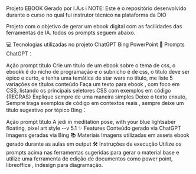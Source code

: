 Projeto EBOOK Gerado por I.A.s
ℹ️ NOTE: Este é o repositório desenvolvido durante o curso no qual fui instrutor técnico na plataforma da DIO

Projeto com o objetivo de gerar um ebook digital com as facilidades das ferramentas de IA. todos os prompts seguem abaixo.



💻 Tecnologias utilizadas no projeto
ChatGPT
Bing
PowerPoint
🧠 Prompts
ChatGPT：

Ação	prompt
título	Crie um título de um ebook sobre o tema de css, o ebookk é do nicho de programação e o subnicho é de css, o título deve ser épico e curto, e tenha uma temática de star wars no título, me liste 5 variações de títulos
conteúdo	Faça um texto para ebook , com foco em CSS, listando os principais seletores CSS com exemplos em código {REGRAS} Explique sempre de uma maneira simples Deixe o texto enxuto, Sempre traga exemplos de código em contextos reais , sempre deixe um título sugestivo por tópico
Bing：

Ação	prompt
título	A jedi in meditation pose, with your blue lightsaber floating, pixel art style --v 5.1
✨ Features
Conteúdo gerado via ChatGPT
Imagens geradas via Bing
📚 Materiais
Imagens utilizadas em assets
ebook gerado durante as aulas em output
🛠️ Instruções de execução
Utilize os prompts acima nas ferramentas sugeridas para gerar o material base e utilize uma ferramenta de edição de documentos como power point, libreoffice , indesign para diagramação.

